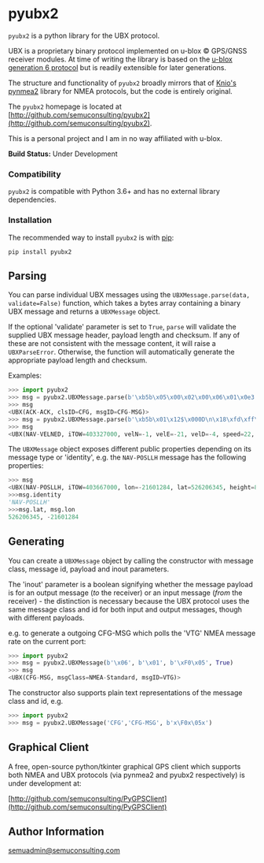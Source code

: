 pyubx2
=======

`pyubx2` is a python library for the UBX protocol. 

UBX is a proprietary binary protocol implemented on u-blox &copy; GPS/GNSS receiver modules. At time of writing the library is based
on the [u-blox generation 6 protocol](https://www.u-blox.com/sites/default/files/products/documents/u-blox6_ReceiverDescrProtSpec_%28GPS.G6-SW-10018%29_Public.pdf) but
is readily extensible for later generations.

The structure and functionality of `pyubx2` broadly mirrors that of [Knio's pynmea2](https://github.com/Knio/pynmea2) library for NMEA protocols, but the code is entirely original.

The `pyubx2` homepage is located at [http://github.com/semuconsulting/pyubx2](http://github.com/semuconsulting/pyubx2).

This is a personal project and I am in no way affiliated with u-blox.

**Build Status:** Under Development

### Compatibility

`pyubx2` is compatible with Python 3.6+ and has no external library dependencies.


### Installation

The recommended way to install `pyubx2` is with
[pip](http://pypi.python.org/pypi/pip/):

`pip install pyubx2`

Parsing
-------

You can parse individual UBX messages using the `UBXMessage.parse(data, validate=False)` function, which takes a bytes array containing a
binary UBX message and returns a `UBXMessage` object.

If the optional 'validate' parameter is set to `True`, `parse` will validate the supplied UBX message header, payload length and checksum. 
If any of these are not consistent with the message content, it will raise a `UBXParseError`. Otherwise, the function will automatically
generate the appropriate payload length and checksum.

Examples:

```python
>>> import pyubx2
>>> msg = pyubx2.UBXMessage.parse(b'\xb5b\x05\x00\x02\x00\x06\x01\x0e3', True)
>>> msg
<UBX(ACK-ACK, clsID=CFG, msgID=CFG-MSG)>
>>> msg = pyubx2.UBXMessage.parse(b'\xb5b\x01\x12$\x000D\n\x18\xfd\xff\xff\xff\xf1\xff\xff\xff\xfc\xff\xff\xff\x10\x00\x00\x00\x0f\x00\x00\x00\x83\xf5\x01\x00A\x00\x00\x00\xf0\xdfz\x00\xd0\xa6')
>>> msg
<UBX(NAV-VELNED, iTOW=403327000, velN=-1, velE=-21, velD=-4, speed=22, gSpeed=21, heading=128387, sAcc=67, cAcc=8056455)>
```

The `UBXMessage` object exposes different public properties depending on its message type or 'identity',
e.g. the `NAV-POSLLH` message has the following properties:

```python
>>> msg
<UBX(NAV-POSLLH, iTOW=403667000, lon=-21601284, lat=526206345, height=86327, hMSL=37844, HAcc=38885, vAcc=16557)>
>>>msg.identity
'NAV-POSLLH'
>>>msg.lat, msg.lon
526206345, -21601284
```

Generating
----------

You can create a `UBXMessage` object by calling the constructor with message class, message id, payload and inout parameters.

The 'inout' parameter is a boolean signifying whether the message payload is for an output message (*to* the receiver) or an input
message (*from* the receiver) - the distinction is necessary because the UBX protocol uses the same message class and id
for both input and output messages, though with different payloads.

e.g. to generate a outgoing CFG-MSG which polls the 'VTG' NMEA message rate on the current port:

```python
>>> import pyubx2
>>> msg = pyubx2.UBXMessage(b'\x06', b'\x01', b'\xF0\x05', True)
>>> msg
<UBX(CFG-MSG, msgClass=NMEA-Standard, msgID=VTG)>
```

The constructor also supports plain text representations of the message class and id, e.g.

```python
>>> import pyubx2
>>> msg = pyubx2.UBXMessage('CFG','CFG-MSG', b'x\F0x\05x')
```

## Graphical Client

A free, open-source python/tkinter graphical GPS client which supports both NMEA and UBX protocols (via pynmea2 and pyubx2 
respectively) is under development at: 

[http://github.com/semuconsulting/PyGPSClient](http://github.com/semuconsulting/PyGPSClient)

## Author Information

semuadmin@semuconsulting.com
 